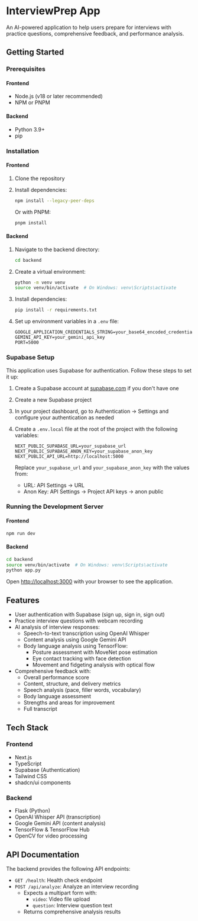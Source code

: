 # InterviewPrep App

An AI-powered application to help users prepare for interviews with practice questions, comprehensive feedback, and performance analysis.

## Getting Started

### Prerequisites

#### Frontend
- Node.js (v18 or later recommended)
- NPM or PNPM

#### Backend
- Python 3.9+
- pip

### Installation

#### Frontend
1. Clone the repository
2. Install dependencies:
   ```bash
   npm install --legacy-peer-deps
   ```
   
   Or with PNPM:
   ```bash
   pnpm install
   ```

#### Backend
1. Navigate to the backend directory:
   ```bash
   cd backend
   ```

2. Create a virtual environment:
   ```bash
   python -m venv venv
   source venv/bin/activate  # On Windows: venv\Scripts\activate
   ```

3. Install dependencies:
   ```bash
   pip install -r requirements.txt
   ```

4. Set up environment variables in a `.env` file:
   ```
   GOOGLE_APPLICATION_CREDENTIALS_STRING=your_base64_encoded_credentials
   GEMINI_API_KEY=your_gemini_api_key
   PORT=5000
   ```

### Supabase Setup

This application uses Supabase for authentication. Follow these steps to set it up:

1. Create a Supabase account at [supabase.com](https://supabase.com/) if you don't have one
2. Create a new Supabase project
3. In your project dashboard, go to Authentication → Settings and configure your authentication as needed
4. Create a `.env.local` file at the root of the project with the following variables:

   ```
   NEXT_PUBLIC_SUPABASE_URL=your_supabase_url
   NEXT_PUBLIC_SUPABASE_ANON_KEY=your_supabase_anon_key
   NEXT_PUBLIC_API_URL=http://localhost:5000
   ```

   Replace `your_supabase_url` and `your_supabase_anon_key` with the values from:
   - URL: API Settings → URL
   - Anon Key: API Settings → Project API keys → anon public

### Running the Development Server

#### Frontend
```bash
npm run dev
```

#### Backend
```bash
cd backend
source venv/bin/activate  # On Windows: venv\Scripts\activate
python app.py
```

Open [http://localhost:3000](http://localhost:3000) with your browser to see the application.

## Features

- User authentication with Supabase (sign up, sign in, sign out)
- Practice interview questions with webcam recording
- AI analysis of interview responses:
  - Speech-to-text transcription using OpenAI Whisper
  - Content analysis using Google Gemini API
  - Body language analysis using TensorFlow:
    - Posture assessment with MoveNet pose estimation
    - Eye contact tracking with face detection
    - Movement and fidgeting analysis with optical flow
- Comprehensive feedback with:
  - Overall performance score
  - Content, structure, and delivery metrics
  - Speech analysis (pace, filler words, vocabulary)
  - Body language assessment
  - Strengths and areas for improvement
  - Full transcript

## Tech Stack

### Frontend
- Next.js
- TypeScript
- Supabase (Authentication)
- Tailwind CSS
- shadcn/ui components

### Backend
- Flask (Python)
- OpenAI Whisper API (transcription)
- Google Gemini API (content analysis)
- TensorFlow & TensorFlow Hub
- OpenCV for video processing

## API Documentation

The backend provides the following API endpoints:

- `GET /health`: Health check endpoint
- `POST /api/analyze`: Analyze an interview recording
  - Expects a multipart form with:
    - `video`: Video file upload
    - `question`: Interview question text
  - Returns comprehensive analysis results 